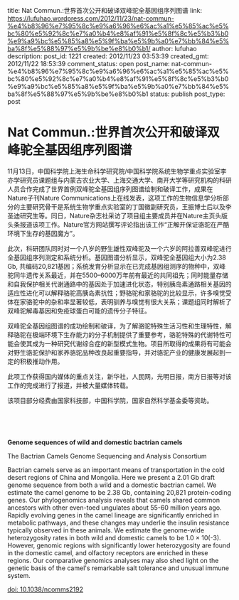 title: Nat Commun.:世界首次公开和破译双峰驼全基因组序列图谱
link: https://lufuhao.wordpress.com/2012/11/23/nat-commun-%e4%b8%96%e7%95%8c%e9%a6%96%e6%ac%a1%e5%85%ac%e5%bc%80%e5%92%8c%e7%a0%b4%e8%af%91%e5%8f%8c%e5%b3%b0%e9%a9%bc%e5%85%a8%e5%9f%ba%e5%9b%a0%e7%bb%84%e5%ba%8f%e5%88%97%e5%9b%be%e8%b0%b1/
author: lufuhao
description: 
post_id: 1221
created: 2012/11/23 03:53:39
created_gmt: 2012/11/22 18:53:39
comment_status: open
post_name: nat-commun-%e4%b8%96%e7%95%8c%e9%a6%96%e6%ac%a1%e5%85%ac%e5%bc%80%e5%92%8c%e7%a0%b4%e8%af%91%e5%8f%8c%e5%b3%b0%e9%a9%bc%e5%85%a8%e5%9f%ba%e5%9b%a0%e7%bb%84%e5%ba%8f%e5%88%97%e5%9b%be%e8%b0%b1
status: publish
post_type: post

# Nat Commun.:世界首次公开和破译双峰驼全基因组序列图谱

11月13日，中国科学院上海生命科学研究院/中国科学院系统生物学重点实验室李亦学研究员课题组与内蒙古农业大学、上海交通大学、南开大学等研究机构的科研人员合作完成了世界首例双峰驼全基因组序列图谱绘制和破译工作，成果在Nature子刊Nature Communications上在线发表，这项工作的生物信息学分析部分的主要研究骨干是系统生物学重点实验室的丁国徽副研究员，王振博士后以及李圣迪研究生等。同日，Nature杂志社采访了项目组主要成员并在Nature主页头版头条报道该项工作。Nature官方网站撰写评论指出该工作“正解开保证骆驼在严酷环境下生存的基因魔方”。 

此次，科研团队同时对一个八岁的野生雄性双峰驼及一个六岁的阿拉善双峰驼进行全基因组序列测定和系统分析。基因图谱分析显示，双峰驼全基因组大小为2.38 Gb, 共编码20,821基因；系统发育分析显示在已完成基因组测序的物种中，双峰驼同牛遗传关系最近，并在5500–6000万年前有最近的共同祖先；同时能量存储和自我保护相关代谢通路中的基因处于加速进化状态，特别胰岛素通路相关基因的适应性进化可以解释骆驼高胰岛素抗性；野骆驼和家骆驼的比较显示，许多嗅觉受体在家骆驼中的杂和率显著较低，表明驯养与嗅觉有很大关系；课题组同时解析了双峰驼解毒基因和免疫球蛋白可能的遗传分子特征。 

双峰驼全基因组图谱的成功绘制和破译，为了解骆驼特殊生活习性和生理特性，解释骆驼在极端环境下生存能力的分子机制提供了重要参考，骆驼特殊的代谢特性可能会使其成为一种研究代谢综合症的新型模式生物。项目所取得的成果将有可能会对野生骆驼保护和家养骆驼品种改良起重要指导，并对骆驼产业的健康发展起到一定的积极推动作用。 

此项工作获得国内媒体的重点关注，新华社，人民网，光明日报，南方日报等对该工作的完成进行了报道，并被大量媒体转载。 

该项目部分经费由国家科技部，中国科学院，国家自然科学基金委等资助。 

 

 

**Genome sequences of wild and domestic bactrian camels**

The Bactrian Camels Genome Sequencing and Analysis Consortium 

Bactrian camels serve as an important means of transportation in the cold desert regions of China and Mongolia. Here we present a 2.01 Gb draft genome sequence from both a wild and a domestic bactrian camel. We estimate the camel genome to be 2.38 Gb, containing 20,821 protein-coding genes. Our phylogenomics analysis reveals that camels shared common ancestors with other even-toed ungulates about 55-60 million years ago. Rapidly evolving genes in the camel lineage are significantly enriched in metabolic pathways, and these changes may underlie the insulin resistance typically observed in these animals. We estimate the genome-wide heterozygosity rates in both wild and domestic camels to be 1.0 × 10(-3). However, genomic regions with significantly lower heterozygosity are found in the domestic camel, and olfactory receptors are enriched in these regions. Our comparative genomics analyses may also shed light on the genetic basis of the camel's remarkable salt tolerance and unusual immune system. 

[doi: 10.1038/ncomms2192](http://www.nature.com/news/bactrian-camel-genome-holds-survival-secrets-1.11807)